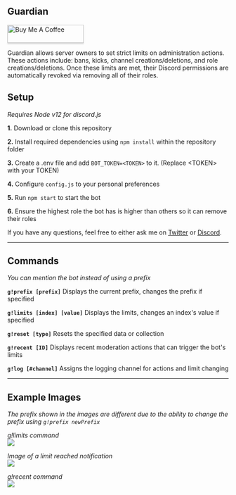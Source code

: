 ## Guardian

<a href="https://www.buymeacoffee.com/lorencerri" target="_blank"><img src="https://www.buymeacoffee.com/assets/img/custom_images/orange_img.png" alt="Buy Me A Coffee" style="height: 41px !important;width: 174px !important;box-shadow: 0px 3px 2px 0px rgba(190, 190, 190, 0.5) !important;-webkit-box-shadow: 0px 3px 2px 0px rgba(190, 190, 190, 0.5) !important;" ></a>

Guardian allows server owners to set strict limits on administration actions. These actions include: bans, kicks, channel creations/deletions, and role creations/deletions. Once these limits are met, their Discord permissions are automatically revoked via removing all of their roles.

## Setup

_Requires Node v12 for discord.js_

**1.** Download or clone this repository

**2.** Install required dependencies using `npm install` within the repository folder

**3.** Create a .env file and add `BOT_TOKEN=<TOKEN>` to it. (Replace \<TOKEN\> with your TOKEN)

**4.** Configure `config.js` to your personal preferences

**5.** Run `npm start` to start the bot

**6.** Ensure the highest role the bot has is higher than others so it can remove their roles

If you have any questions, feel free to either ask me on [Twitter](https://twitter.com/lorencerri) or [Discord](https://discord.gg/plexidev).

---

## Commands

_You can mention the bot instead of using a prefix_

**`g!prefix [prefix]`** Displays the current prefix, changes the prefix if specified

**`g!limits [index] [value]`** Displays the limits, changes an index's value if specified

**`g!reset [type]`** Resets the specified data or collection

**`g!recent [ID]`** Displays recent moderation actions that can trigger the bot's limits

**`g!log [#channel]`** Assigns the logging channel for actions and limit changing

---

## Example Images

_The prefix shown in the images are different due to the ability to change the prefix using `g!prefix newPrefix`_

_g!limits command_ <br>
![](https://i.plexidev.org/w05p)

_Image of a limit reached notification_ <br>
![](https://i.plexidev.org/gVYq)

_g!recent command_ <br>
![](https://i.plexidev.org/nfMD)
